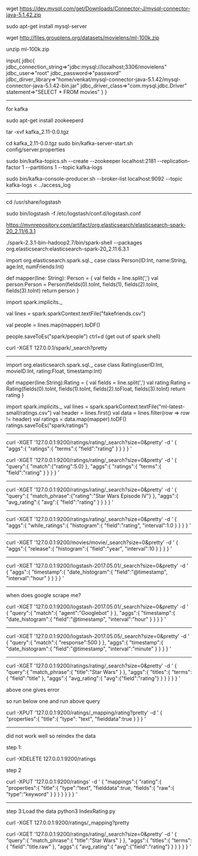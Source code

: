 wget https://dev.mysql.com/get/Downloads/Connector-J/mysql-connector-java-5.1.42.zip

sudo apt-get install mysql-server

wget http://files.grouplens.org/datasets/movielens/ml-100k.zip

unzip ml-100k.zip


input{
	jdbc{
		jdbc_connection_string=>"jdbc:mysql://localhost;3306/movielens"
		jdbc_user=>"root"
		jdbc_password=>"password"
		jdbc_dirver_library=>"home/venkat/mysql-connector-java-5.1.42/mysql-connector-java-5.1.42-bin.jar"
		jdbc_driver_class=>"com.mysql.jdbc.Driver"
		statement=>"SELECT * FROM movies"
	}
}


************************

for kafka

sudo apt-get install zookeeperd

tar -xvf kafka_2.11-0.0.tgz

cd kafka_2.11-0.0.tgz
sudo bin/kafka-server-start.sh config/server.properties

sudo bin/kafka-topics.sh --create --zookeeper localhost:2181 --replication-factor 1 --partitions 1 --topic kafka-logs

sudo bin/kafka-console-producer.sh --broker-list localhost:9092 --topic kafka-logs < ../access_log

************************
cd /usr/share/logstash

sudo bin/logstash -f /etc/logstash/conf.d/logstash.conf


https://mvnrepository.com/artifact/org.elasticsearch/elasticsearch-spark-20_2.11/6.3.1


./spark-2.3.1-bin-hadoop2.7/bin/spark-shell --packages org.elasticsearch:elasticsearch-spark-20_2.11:6.3.1


import org.elasticsearch.spark.sql._
case class Person(ID:Int, name:String, age:Int, numFriends:Int)

def mapper(line: String): Person = {
	val fields = line.split(',')
	val person:Person = Person(fields(0).toInt, fields(1), fields(2).toInt, fields(3).toInt)
	return person
}

import spark.implicits._

val lines = spark.sparkContext.textFile("fakefriends.csv")

val people = lines.map(mapper).toDF()

people.saveToEs("spark/people")
ctrl+d (get out of spark shell)

curl -XGET 127.0.0.1/spark/_search?pretty

******************************************

import org.elasticsearch.spark.sql._
case class Rating(userID:Int, movieID:Int, rating:Float, timestamp:Int)

def mapper(line:String):Rating = {
	val fields = line.split(',')
	val rating:Rating = Rating(fields(0).toInt, fields(1).toInt, fields(2).toFloat, fields(3).toInt)
	return rating
}

import spark.implicits._
val lines = spark.sparkContext.textFile("ml-latest-small/ratings.csv")
val header = lines.first()
val data = lines.filter(row => row != header)
val ratings = data.map(mapper).toDF()
ratings.saveToEs("spark/ratings")

***************************
curl -XGET '127.0.0.1:9200/ratings/rating/_search?size=0&pretty' -d '
{
	"aggs":{
		"ratings":{
			"terms":{
				"field":"rating"
			}
		}
	}
}
'

curl -XGET '127.0.0.1:9200/ratings/rating/_search?size=0&pretty' -d '
{
	"query":{
		"match":{"rating":5.0}
	},
	"aggs":{
		"ratings":{
			"terms":{
				"field":"rating"
			}
		}
	}
}
'

*******************
curl -XGET '127.0.0.1:9200/ratings/rating/_search?size=0&pretty' -d '
{
	"query":{
		"match_phrase":{"rating":"Star Wars Episode IV"}
	},
	"aggs":{
		"avg_rating":{
			"avg":{
				"field":"rating"
			}
		}
	}
}
'
***********************
curl -XGET '127.0.0.1:9200/ratings/rating/_search?size=0&pretty' -d '
{
	"aggs":{
		"while_ratings":{
			"histogram":{
				"field":"rating",
				"interval":1.0
			}
		}
	}
}
'

*******************

curl -XGET '127.0.0.1:9200/movies/movie/_search?size=0&pretty' -d '
{
	"aggs":{
		"release":{
			"histogram":{
				"field":"year",
				"interval":10
			}
		}
	}
}
'

******************************
curl -XGET '127.0.0.1:9200/logstash-2017.05.01/_search?size=0&pretty' -d '
{
	"aggs":{
		"timestamp":{
			"date_histogram":{
				"field":"@timestamp",
				"interval":"hour"
			}
		}
	}
}
'

*************************************

when does google scrape me?

curl -XGET '127.0.0.1:9200/logstash-2017.05.01/_search?size=0&pretty' -d '
{
	"query":{
		"match":{
			"agent":"Googlebot"
		}
	},
	"aggs":{
		"timestamp":{
			"date_histogram":{
				"field":"@timestamp",
				"interval":"hour"
			}
		}
	}
}
'
******************************
curl -XGET '127.0.0.1:9200/logstash-2017.05.05/_search?size=0&pretty' -d '
{
	"query":{
		"match":{
			"response":500
		}
	},
	"aggs":{
		"timestamp":{
			"date_histogram":{
				"field":"@timestamp",
				"interval":"minute"
			}
		}
	}
}
'
********************************
curl -XGET '127.0.0.1:9200/ratings/rating/_search?size=0&pretty' -d '
{
	"query":{
		"match_phrase":{
			"title":"Star Wars"
		}
	},
	"aggs":{
		"titles":{
			"terms":{
				"field":"title"
			},
			"aggs":{
				"avg_rating":{
					"avg":{"field":"rating"}
				}
			}
		}
	}
}
'

above one gives error

so run below one and run above query

curl -XPUT '127.0.0.1:9200/ratings/_mapping/rating?pretty' -d '
{
	"properties":{
		"title":{
			"type": "text",
			"fielddata":true
		}
	}
}
'

****************************
did not work well so reindex the data

step 1:

curl -XDELETE 127.0.0.1:9200/ratings

step 2


curl -XPUT '127.0.0.1:9200/ratings' -d '
{
	"mappings":{
		"rating":{
			"properties":{
				"title":{
					"type":"text",
					"fielddata":true,
					"fields":{
						"raw":{
							"type":"keyword"
						}
					}
				}
			}
		}
	}
}
'
********************************
step 3:Load the data
python3 IndexRating.py


curl -XGET 127.0.0.1:9200/ratings/_mapping?pretty

curl -XGET '127.0.0.1:9200/ratings/rating/_search?size=0&pretty' -d '
{
	"query":{
		"match_phrase":{
			"title":"Star Wars"
		}
	},
	"aggs":{
		"titles":{
			"terms":{
				"field":"title.raw"
			},
			"aggs":{
				"avg_rating":{
					"avg":{"field":"rating"}
				}
			}
		}
	}
}
'
